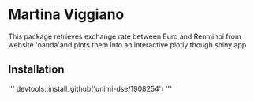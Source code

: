 # Martina Viggiano

This package retrieves exchange rate between Euro and Renminbi from website 'oanda'and plots them into an interactive plotly though shiny app

## Installation
'''
devtools::install_github('unimi-dse/1908254')
'''
